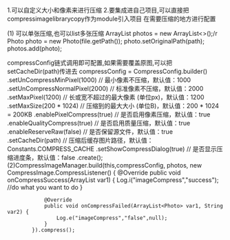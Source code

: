 1.可以自定义大小和像素来进行压缩
2.要集成进自己项目,可以直接把compressimagelibrarycopy作为module引入项目
在需要压缩的地方进行配置

(1)
   可以单张压缩,也可以list多张压缩
   ArrayList<Photo> photos = new ArrayList<>();/r
   Photo photo = new Photo(file.getPath());
   photo.setOriginalPath(path);
   photos.add(photo);
  
compressConfig链式调用即可配置,如果需要覆盖原图,可以把setCacheDir(path)传进去
   compressConfig = CompressConfig.builder()
                    .setUnCompressMinPixel(1000) // 最小像素不压缩，默认值：1000
                    .setUnCompressNormalPixel(2000) // 标准像素不压缩，默认值：2000
                    .setMaxPixel(1200) // 长或宽不超过的最大像素 (单位px)，默认值：1200
                    .setMaxSize(200 * 1024) // 压缩到的最大大小 (单位B)，默认值：200 * 1024 = 200KB
                    .enablePixelCompress(true) // 是否启用像素压缩，默认值：true
                    .enableQualityCompress(true) // 是否启用质量压缩，默认值：true
                    .enableReserveRaw(false) // 是否保留源文件，默认值：true
                    .setCacheDir(path) // 压缩后缓存图片路径，默认值：Constants.COMPRESS_CACHE
                    .setShowCompressDialog(true) // 是否显示压缩进度条，默认值：false
                    .create();
 (2)CompressImageManager.build(this,compressConfig, photos, new CompressImage.CompressListener() {
                @Override
                public void onCompressSuccess(ArrayList<Photo> var1) {
                    Log.i("imageCompress","success");
                   //do what you want to do 
                }

                @Override
                public void onCompressFailed(ArrayList<Photo> var1, String var2) {
                    Log.e("imageCompress","false",null);
                }
            }).compress();
                    
                    
